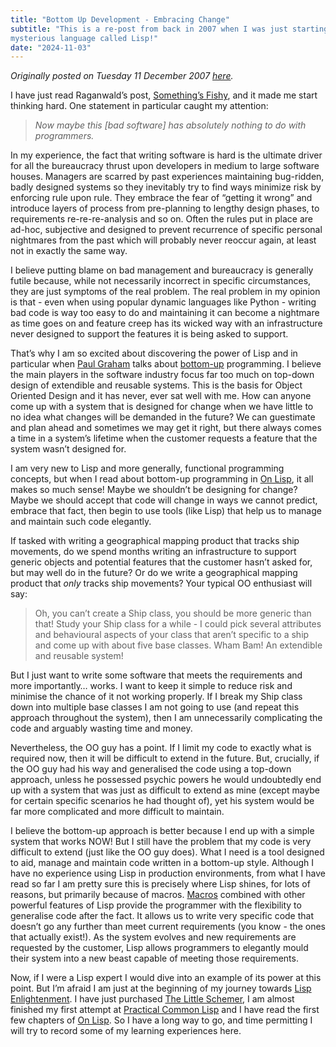 ```yaml
---
title: "Bottom Up Development - Embracing Change"
subtitle: "This is a re-post from back in 2007 when I was just starting to get interested a
mysterious language called Lisp!"
date: "2024-11-03"
---
```


<i>Originally posted on Tuesday 11 December 2007 [here](http://goldfish-geek.blogspot.com/2007/12/bottom-up-development-embracing-change.html).</i>

I have just read Raganwald’s post, [Something’s Fishy](http://weblog.raganwald.com/2007/12/somethings-fishy.html), and it made me start thinking hard. One statement in particular caught my attention:

> _Now maybe this [bad software] has absolutely nothing to do with programmers._

In my experience, the fact that writing software is hard is the ultimate driver
for all the bureaucracy thrust upon developers in medium to large software
houses. Managers are scarred by past experiences maintaining bug-ridden, badly
designed systems so they inevitably try to find ways minimize risk by enforcing
rule upon rule. They embrace the fear of “getting it wrong” and introduce layers
of process from pre-planning to lengthy design phases, to requirements
re-re-re-analysis and so on. Often the rules put in place are ad-hoc, subjective
and designed to prevent recurrence of specific personal nightmares from the past
which will probably never reoccur again, at least not in exactly the same way.

I believe putting blame on bad management and bureaucracy is generally futile because, while not necessarily incorrect in specific circumstances, they are just symptoms of the real problem. The real problem in my opinion is that - even when using popular dynamic languages like Python - writing bad code is way too easy to do and maintaining it can become a nightmare as time goes on and feature creep has its wicked way with an infrastructure never designed to support the features it is being asked to support.

That’s why I am so excited about discovering the power of Lisp and in particular when [Paul Graham](http://www.paulgraham.com/) talks about [bottom-up](http://www.paulgraham.com/progbot.html) programming. I believe the main players in the software industry focus far too much on top-down design of extendible and reusable systems. This is the basis for Object Oriented Design and it has never, ever sat well with me. How can anyone come up with a system that is designed for change when we have little to no idea what changes will be demanded in the future? We can guestimate and plan ahead and sometimes we may get it right, but there always comes a time in a system’s lifetime when the customer requests a feature that the system wasn’t designed for.

I am very new to Lisp and more generally, functional programming concepts, but when I read about bottom-up programming in [On Lisp](http://www.paulgraham.com/onlisp.html), it all makes so much sense! Maybe we shouldn’t be designing for change? Maybe we should accept that code will change in ways we cannot predict, embrace that fact, then begin to use tools (like Lisp) that help us to manage and maintain such code elegantly.

If tasked with writing a geographical mapping product that tracks ship movements, do we spend months writing an infrastructure to support generic objects and potential features that the customer hasn’t asked for, but may well do in the future? Or do we write a geographical mapping product that _only_ tracks ship movements? Your typical OO enthusiast will say:

> Oh, you can’t create a Ship class, you should be more generic than that! Study your Ship class for a while - I could pick several attributes and behavioural aspects of your class that aren’t specific to a ship and come up with about five base classes. Wham Bam! An extendible and reusable system!

But I just want to write some software that meets the requirements and more importantly… works. I want to keep it simple to reduce risk and minimise the chance of it not working properly. If I break my Ship class down into multiple base classes I am not going to use (and repeat this approach throughout the system), then I am unnecessarily complicating the code and arguably wasting time and money.

Nevertheless, the OO guy has a point. If I limit my code to exactly what is required now, then it will be difficult to extend in the future. But, crucially, if the OO guy had his way and generalised the code using a top-down approach, unless he possessed psychic powers he would undoubtedly end up with a system that was just as difficult to extend as mine (except maybe for certain specific scenarios he had thought of), yet his system would be far more complicated and more difficult to maintain.

I believe the bottom-up approach is better because I end up with a simple system that works NOW! But I still have the problem that my code is very difficult to extend (just like the OO guy does). What I need is a tool designed to aid, manage and maintain code written in a bottom-up style. Although I have no experience using Lisp in production environments, from what I have read so far I am pretty sure this is precisely where Lisp shines, for lots of reasons, but primarily because of macros. [Macros](http://en.wikipedia.org/wiki/Macro_%28computer_science%29#Lisp_macros) combined with other powerful features of Lisp provide the programmer with the flexibility to generalise code after the fact. It allows us to write very specific code that doesn’t go any further than meet current requirements (you know - the ones that actually exist!). As the system evolves and new requirements are requested by the customer, Lisp allows programmers to elegantly mould their system into a new beast capable of meeting those requirements.

Now, if I were a Lisp expert I would dive into an example of its power at this point. But I’m afraid I am just at the beginning of my journey towards [Lisp Enlightenment](http://www.defmacro.org/ramblings/lisp.html). I have just purchased [The Little Schemer](http://www.ccs.neu.edu/home/matthias/BTLS/), I am almost finished my first attempt at [Practical Common Lisp](http://www.gigamonkeys.com/book/) and I have read the first few chapters of [On Lisp](http://www.paulgraham.com/onlisp.html). So I have a long way to go, and time permitting I will try to record some of my learning experiences here.
